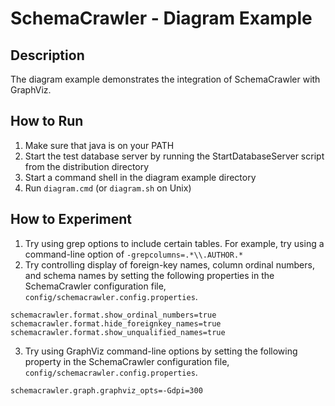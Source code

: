 # SchemaCrawler - Diagram Example

## Description
The diagram example demonstrates the integration of SchemaCrawler with GraphViz.

## How to Run
1. Make sure that java is on your PATH
2. Start the test database server by running the StartDatabaseServer script from the distribution directory 
3. Start a command shell in the diagram example directory 
4. Run `diagram.cmd` (or `diagram.sh` on Unix) 

## How to Experiment
1. Try using grep options to include certain tables. For example, try using a command-line option of `-grepcolumns=.*\\.AUTHOR.*`
2. Try controlling display of foreign-key names, column ordinal numbers, and schema names by setting the 
   following properties in the SchemaCrawler configuration file, `config/schemacrawler.config.properties`. 

```           
schemacrawler.format.show_ordinal_numbers=true        
schemacrawler.format.hide_foreignkey_names=true
schemacrawler.format.show_unqualified_names=true
```    

3. Try using GraphViz command-line options by setting the following property in the SchemaCrawler configuration file, 
   `config/schemacrawler.config.properties`. 
    
```        
schemacrawler.graph.graphviz_opts=-Gdpi=300
```    
